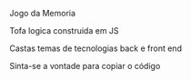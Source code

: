 Jogo da Memoria 

Tofa logica construida em JS 

Castas temas de tecnologias back e front end

Sinta-se a vontade para copiar o código 

